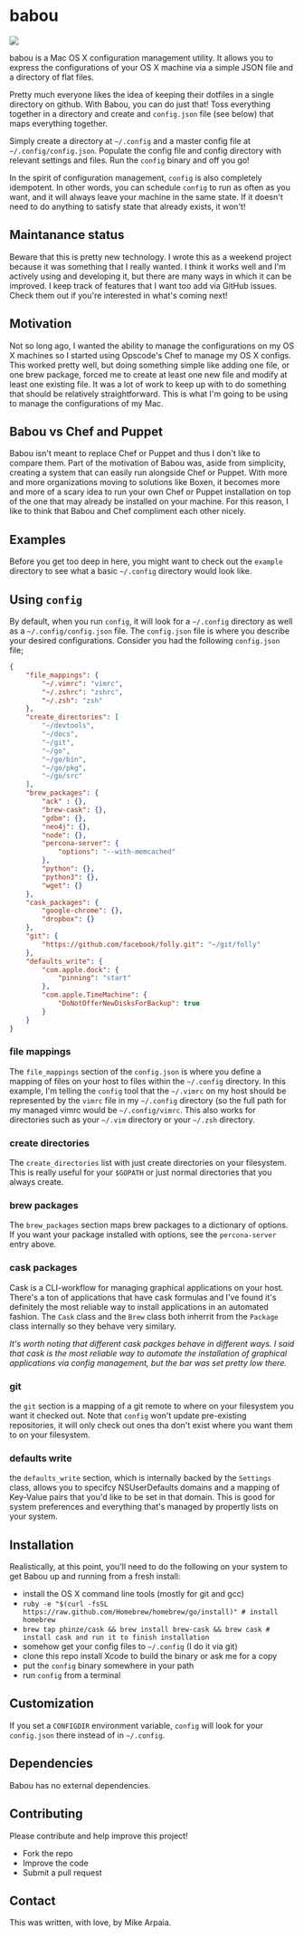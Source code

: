 babou
=====

![](http://i.imgur.com/sGmfuad.jpg)

babou is a Mac OS X configuration management utility. It allows you
to express the configurations of your OS X machine via a simple JSON file
and a directory of flat files.

Pretty much everyone likes the idea of keeping their dotfiles in a single
directory on github. With Babou, you can do just that! Toss everything
together in a directory and create and `config.json` file (see below) that
maps everything together.

Simply create a directory at `~/.config` and a master config file at
`~/.config/config.json`. Populate the config file and config directory
with relevant settings and files. Run the `config` binary and off you go!

In the spirit of configuration management, `config` is also completely
idempotent. In other words, you can schedule `config` to run as often as
you want, and it will always leave your machine in the same state. If it
doesn't need to do anything to satisfy state that already exists, it won't!

## Maintanance status

Beware that this is pretty new technology. I wrote this as a weekend project
because it was something that I really wanted. I think it works well and I'm
actively using and developing it, but there are many ways in which it can be
improved. I keep track of features that I want too add via GitHub issues. 
Check them out if you're interested in what's coming next!

## Motivation

Not so long ago, I wanted the ability to manage the configurations on my OS X
machines so I started using Opscode's Chef to manage my OS X configs. This
worked pretty well, but doing something simple like adding one file, or one brew
package, forced me to create at least one new file and modify at least one
existing file. It was a lot of work to keep up with to do something that should
be relatively straightforward. This is what I'm going to be using to manage the
configurations of my Mac.

## Babou vs Chef and Puppet

Babou isn't meant to replace Chef or Puppet and thus I don't like to compare them.
Part of the motivation of Babou was, aside from simplicity, creating a system that
can easily run alongside Chef or Puppet. With more and more organizations moving
to solutions like Boxen, it becomes more and more of a scary idea to run your own
Chef or Puppet installation on top of the one that may already be installed on your
machine. For this reason, I like to think that Babou and Chef compliment each other
nicely.

## Examples

Before you get too deep in here, you might want to check out the `example`
directory to see what a basic `~/.config` directory would look like.

## Using `config`

By default, when you run `config`, it will look for a `~/.config` directory
as well as a `~/.config/config.json` file. The `config.json` file is where
you describe your desired configurations. Consider you had the following
`config.json` file;

```json
{
    "file_mappings": {
        "~/.vimrc": "vimrc",
        "~/.zshrc": "zshrc",
        "~/.zsh": "zsh"
    },
    "create_directories": [
        "~/devtools",
        "~/docs",
        "~/git",
        "~/go",
        "~/go/bin",
        "~/go/pkg",
        "~/go/src"
    ],
    "brew_packages": {
        "ack" : {},
        "brew-cask": {},
        "gdbm": {},
        "neo4j": {},
        "node": {},
        "percona-server": {
            "options": "--with-memcached"
        },
        "python": {},
        "python3": {},
        "wget": {}
    },
    "cask_packages": {
        "google-chrome": {},
		"dropbox": {}
    },
    "git": {
        "https://github.com/facebook/folly.git": "~/git/folly"
    },
    "defaults_write": {
        "com.apple.dock": {
            "pinning": "start"
        },
        "com.apple.TimeMachine": {
            "DoNotOfferNewDisksForBackup": true
        }
    }
}
```

### file mappings

The `file_mappings` section of the `config.json` is where you define a mapping
of files on your host to files within the `~/.config` directory. In this
example, I'm telling the `config` tool that the `~/.vimrc` on my host should
be represented by the `vimrc` file in my `~/.config` directory (so the full
path for my managed vimrc would be `~/.config/vimrc`. This also works for
directories such as your `~/.vim` directory or your `~/.zsh` directory.

### create directories

The `create_directories` list with just create directories on your
filesystem. This is really useful for your `$GOPATH` or just normal directories
that you always create.

### brew packages

The `brew_packages` section maps brew packages to a dictionary of options.
If you want your package installed with options, see the `percona-server` entry
above.

### cask packages

Cask is a CLI-workflow for managing graphical applications on your host. There's 
a ton of applications that have cask formulas and I've found it's definitely
the most reliable way to install applications in an automated fashion. The
`Cask` class and the `Brew` class both inherrit from the `Package` class
internally so they behave very similary. 

*It's worth noting that different cask packges behave in different ways. 
I said that cask is the most reliable way to automate the installation of
graphical applications via config management, but the bar was set pretty low
there.*

### git

the `git` section is a mapping of a git remote to where on your filesystem you
want it checked out. Note that `config` won't update pre-existing repositories,
it will only check out ones tha don't exist where you want them to on your
filesystem.

### defaults write

the `defaults_write` section, which is internally backed by the `Settings`
class, allows you to specifcy NSUserDefaults domains and a mapping of Key-Value
pairs that you'd like to be set in that domain. This is good for system
preferences and everything that's managed by propertly lists on your system.

## Installation

Realistically, at this point, you'll need to do the following on your system to get
Babou up and running from a fresh install:

- install the OS X command line tools (mostly for git and gcc)
- `ruby -e "$(curl -fsSL https://raw.github.com/Homebrew/homebrew/go/install)" # install homebrew`
- `brew tap phinze/cask && brew install brew-cask && brew cask # install cask and run it to finish installation`
- somehow get your config files to `~/.config` (I do it via git)
- clone this repo install Xcode to build the binary or ask me for a copy
- put the `config` binary somewhere in your path
- run `config` from a terminal

## Customization

If you set a `CONFIGDIR` environment variable, `config` will look for your
`config.json` there instead of in `~/.config`.

## Dependencies

Babou has no external dependencies.

## Contributing

Please contribute and help improve this project!

- Fork the repo
- Improve the code
- Submit a pull request

## Contact

This was written, with love, by Mike Arpaia.
